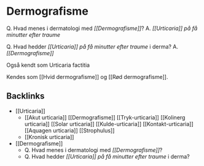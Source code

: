 # Dermografisme
Q. Hvad menes i dermatologi med *[[Dermografisme]]*? 
A. *[[Urticaria]] på få minutter efter traume*

Q. Hvad hedder *[[Urticaria]] på få minutter efter traume* i derma? 
A. *[[Dermografisme]]* 

Også kendt som Urticaria factitia

Kendes som [[Hvid dermografisme]] og [[Rød dermografisme]].

## Backlinks
* [[Urticaria]]
	* [[Akut urticaria]]
	[[Dermografisme]]
	[[Tryk-urticaria]]
	[[Kolinerg urticaria]]
	[[Solar urticaria]]
	[[Kulde-urticaria]]
	[[Kontakt-urticaria]]
	[[Aquagen urticaria]]
	[[Strophulus]]
	* [[Kronisk urticaria]]
* [[Dermografisme]]
	* Q. Hvad menes i dermatologi med *[[Dermografisme]]*? 
	* Q. Hvad hedder *[[Urticaria]] på få minutter efter traume* i derma? 

<!-- #anki/tag/med/Derma #anki/deck/Medicine -->

<!-- {BearID:1A6CEC11-25DD-42AE-A0FB-4B0906B9841A-21842-000035C183D18AB9} -->
